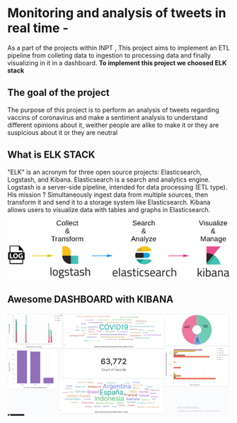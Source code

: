 # Monitoring and analysis of tweets in real time -




<p>As a part of the projects within INPT , This project aims to implement an ETL pipeline from colleting data to ingestion to  processing data and finally visualizing in it in a dashboard.
<b>To implement this project we choosed ELK stack</b>  </p>


<h2>The goal of the project </h2>
<p> The purpose of this project is to perform an analysis of tweets regarding vaccins of coronavirus and make a sentiment analysis to understand different opinions about  it, weither people are alike to make it or they are suspicious about it or they are neutral  <p>

<h2>What is ELK STACK </h2>

"ELK" is an acronym for three open source projects: Elasticsearch, Logstash, and Kibana. Elasticsearch is a search and analytics engine. Logstash is a server-side pipeline, intended for data processing (ETL type). His mission ? Simultaneously ingest data from multiple sources, then transform it and send it to a storage system like Elasticsearch. Kibana allows users to visualize data with tables and graphs in Elasticsearch.

   <p align="center">
  <img src="./resources/-logs-elk-stack-elastic-cloud.png" width="700" title="hover text">
  
</p>
  
<h2>Awesome DASHBOARD with KIBANA </h2>

   
   <p align="center">
  <img src="./resources/dashboard.png" width="700" title="hover text">
  
</p>
